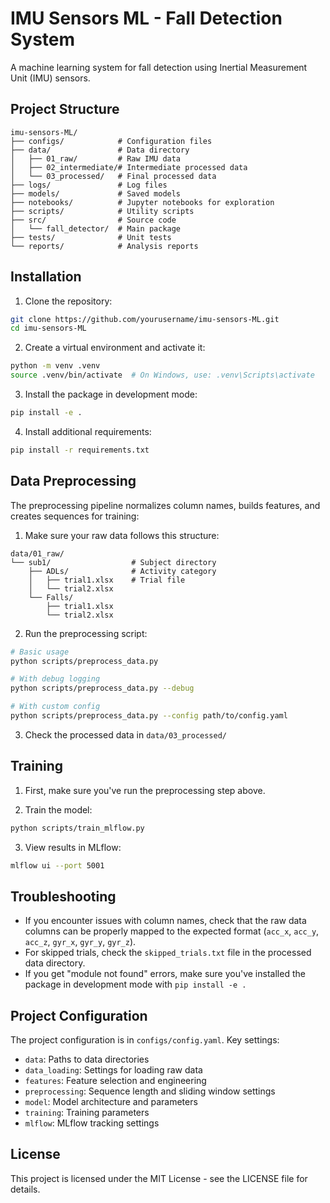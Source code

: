 # IMU Sensors ML - Fall Detection System

A machine learning system for fall detection using Inertial Measurement Unit (IMU) sensors.

## Project Structure

```
imu-sensors-ML/
├── configs/            # Configuration files
├── data/               # Data directory
│   ├── 01_raw/         # Raw IMU data
│   ├── 02_intermediate/# Intermediate processed data
│   └── 03_processed/   # Final processed data
├── logs/               # Log files
├── models/             # Saved models
├── notebooks/          # Jupyter notebooks for exploration
├── scripts/            # Utility scripts
├── src/                # Source code
│   └── fall_detector/  # Main package
├── tests/              # Unit tests
└── reports/            # Analysis reports
```

## Installation

1. Clone the repository:
```bash
git clone https://github.com/yourusername/imu-sensors-ML.git
cd imu-sensors-ML
```

2. Create a virtual environment and activate it:
```bash
python -m venv .venv
source .venv/bin/activate  # On Windows, use: .venv\Scripts\activate
```

3. Install the package in development mode:
```bash
pip install -e .
```

4. Install additional requirements:
```bash
pip install -r requirements.txt
```

## Data Preprocessing

The preprocessing pipeline normalizes column names, builds features, and creates sequences for training:

1. Make sure your raw data follows this structure:
```
data/01_raw/
└── sub1/                  # Subject directory
    ├── ADLs/              # Activity category
    │   ├── trial1.xlsx    # Trial file
    │   └── trial2.xlsx
    └── Falls/
        ├── trial1.xlsx
        └── trial2.xlsx
```

2. Run the preprocessing script:
```bash
# Basic usage
python scripts/preprocess_data.py

# With debug logging
python scripts/preprocess_data.py --debug

# With custom config
python scripts/preprocess_data.py --config path/to/config.yaml
```

3. Check the processed data in `data/03_processed/`

## Training

1. First, make sure you've run the preprocessing step above.

2. Train the model:
```bash
python scripts/train_mlflow.py
```

3. View results in MLflow:
```bash
mlflow ui --port 5001
```

## Troubleshooting

- If you encounter issues with column names, check that the raw data columns can be properly mapped to the expected format (`acc_x`, `acc_y`, `acc_z`, `gyr_x`, `gyr_y`, `gyr_z`).
- For skipped trials, check the `skipped_trials.txt` file in the processed data directory.
- If you get "module not found" errors, make sure you've installed the package in development mode with `pip install -e .`

## Project Configuration

The project configuration is in `configs/config.yaml`. Key settings:

- `data`: Paths to data directories
- `data_loading`: Settings for loading raw data
- `features`: Feature selection and engineering
- `preprocessing`: Sequence length and sliding window settings
- `model`: Model architecture and parameters
- `training`: Training parameters
- `mlflow`: MLflow tracking settings

## License

This project is licensed under the MIT License - see the LICENSE file for details.